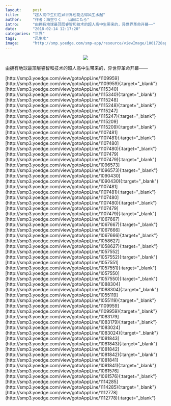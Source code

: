 ```yaml
---
layout:     post
title:      "超人高中生们在异世界也能活得风生水起"
author:     "作者：海空りく   山田こたろ"
intro:      "由拥有地球最顶层睿智和技术的超人高中生带来的，异世界革命开幕——"
date:       "2018-02-14 12:17:20"
categories: "世界"
tags:       "风生水"
image:      "http://smp.yoedge.com/smp-app/resource/viewImage/1001728appline.png"
---
```

<div style="text-align: center">
<p><img src="http://smp.yoedge.com/smp-app/resource/viewImage/1001728appline.png"/></p>
</div>
<p class="post-meta">
<span>由拥有地球最顶层睿智和技术的超人高中生带来的，异世界革命开幕——</span>
</p>
[http://smp3.yoedge.com/view/gotoAppLine/1109959](http://smp3.yoedge.com/view/gotoAppLine/1109959){:target="_blank"}
[http://smp3.yoedge.com/view/gotoAppLine/1115340](http://smp3.yoedge.com/view/gotoAppLine/1115340){:target="_blank"}
[http://smp3.yoedge.com/view/gotoAppLine/1115248](http://smp3.yoedge.com/view/gotoAppLine/1115248){:target="_blank"}
[http://smp3.yoedge.com/view/gotoAppLine/1115247](http://smp3.yoedge.com/view/gotoAppLine/1115247){:target="_blank"}
[http://smp3.yoedge.com/view/gotoAppLine/1115209](http://smp3.yoedge.com/view/gotoAppLine/1115209){:target="_blank"}
[http://smp3.yoedge.com/view/gotoAppLine/1107481](http://smp3.yoedge.com/view/gotoAppLine/1107481){:target="_blank"}
[http://smp3.yoedge.com/view/gotoAppLine/1107480](http://smp3.yoedge.com/view/gotoAppLine/1107480){:target="_blank"}
[http://smp3.yoedge.com/view/gotoAppLine/1107479](http://smp3.yoedge.com/view/gotoAppLine/1107479){:target="_blank"}
[http://smp3.yoedge.com/view/gotoAppLine/1096573](http://smp3.yoedge.com/view/gotoAppLine/1096573){:target="_blank"}
[http://smp3.yoedge.com/view/gotoAppLine/1090430](http://smp3.yoedge.com/view/gotoAppLine/1090430){:target="_blank"}
[http://smp3.yoedge.com/view/gotoAppLine/1107481](http://smp3.yoedge.com/view/gotoAppLine/1107481){:target="_blank"}
[http://smp3.yoedge.com/view/gotoAppLine/1107480](http://smp3.yoedge.com/view/gotoAppLine/1107480){:target="_blank"}
[http://smp3.yoedge.com/view/gotoAppLine/1107479](http://smp3.yoedge.com/view/gotoAppLine/1107479){:target="_blank"}
[http://smp3.yoedge.com/view/gotoAppLine/1067667](http://smp3.yoedge.com/view/gotoAppLine/1067667){:target="_blank"}
[http://smp3.yoedge.com/view/gotoAppLine/1067666](http://smp3.yoedge.com/view/gotoAppLine/1067666){:target="_blank"}
[http://smp3.yoedge.com/view/gotoAppLine/1058627](http://smp3.yoedge.com/view/gotoAppLine/1058627){:target="_blank"}
[http://smp3.yoedge.com/view/gotoAppLine/1057552](http://smp3.yoedge.com/view/gotoAppLine/1057552){:target="_blank"}
[http://smp3.yoedge.com/view/gotoAppLine/1057551](http://smp3.yoedge.com/view/gotoAppLine/1057551){:target="_blank"}
[http://smp3.yoedge.com/view/gotoAppLine/1057550](http://smp3.yoedge.com/view/gotoAppLine/1057550){:target="_blank"}
[http://smp3.yoedge.com/view/gotoAppLine/1088304](http://smp3.yoedge.com/view/gotoAppLine/1088304){:target="_blank"}
[http://smp3.yoedge.com/view/gotoAppLine/1055119](http://smp3.yoedge.com/view/gotoAppLine/1055119){:target="_blank"}
[http://smp3.yoedge.com/view/gotoAppLine/1109959](http://smp3.yoedge.com/view/gotoAppLine/1109959){:target="_blank"}
[http://smp3.yoedge.com/view/gotoAppLine/1083179](http://smp3.yoedge.com/view/gotoAppLine/1083179){:target="_blank"}
[http://smp3.yoedge.com/view/gotoAppLine/1083024](http://smp3.yoedge.com/view/gotoAppLine/1083024){:target="_blank"}
[http://smp3.yoedge.com/view/gotoAppLine/1081843](http://smp3.yoedge.com/view/gotoAppLine/1081843){:target="_blank"}
[http://smp3.yoedge.com/view/gotoAppLine/1081842](http://smp3.yoedge.com/view/gotoAppLine/1081842){:target="_blank"}
[http://smp3.yoedge.com/view/gotoAppLine/1081841](http://smp3.yoedge.com/view/gotoAppLine/1081841){:target="_blank"}
[http://smp3.yoedge.com/view/gotoAppLine/1061576](http://smp3.yoedge.com/view/gotoAppLine/1061576){:target="_blank"}
[http://smp3.yoedge.com/view/gotoAppLine/1114285](http://smp3.yoedge.com/view/gotoAppLine/1114285){:target="_blank"}
[http://smp3.yoedge.com/view/gotoAppLine/1112778](http://smp3.yoedge.com/view/gotoAppLine/1112778){:target="_blank"}


